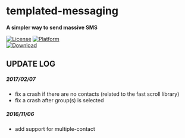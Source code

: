 # templated-messaging
**A simpler way to send massive SMS**

[![License](https://img.shields.io/badge/LICENSE-Apache%202.0-blue.svg?style=flat-square)](https://github.com/hwding/templated-messaging/blob/master/LICENSE)
[![Platform](https://img.shields.io/badge/PLATFORM-Android-red.svg?style=flat-square)](https://www.android.com/)  
[![Download](https://img.shields.io/badge/DOWNLOAD-coolapk-green.svg?style=flat-square)](http://www.coolapk.com/apk/com.amastigote.templatemsg)  

## UPDATE LOG
##### 2017/02/07
  - fix a crash if there are no contacts (related to the fast scroll library)
  - fix a crash after group(s) is selected

##### 2016/11/06  
  - add support for multiple-contact
